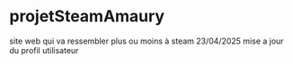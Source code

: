 # projetSteamAmaury
site web qui va ressembler plus ou moins  à steam
23/04/2025 mise a jour du profil utilisateur 
